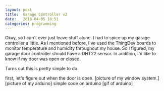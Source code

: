 ```yaml
---
layout: post
title:  Garage Controller v2
date:   2018-04-05 18:51
categories: programming
---
```


Okay, so I can't ever just leave stuff alone.  I had to spice up my garage controller a little.  As I mentioned before, I've used the ThingDev boards to monitor temperature and humidity throughout my house.  So I figured, my garage door controller should have a DHT22 sensor.  In addition, I'd like to know if my door was open or closed.

Turns out this is pretty simple to do.

first, let's figure out when the door is open.
[picture of my window system.]
[picture of my arduino]
simple code on arduino
[gif of arduino]
